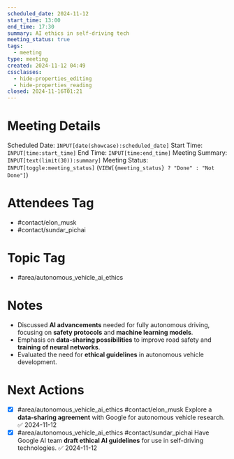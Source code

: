 ```yaml
---
scheduled_date: 2024-11-12
start_time: 13:00
end_time: 17:30
summary: AI ethics in self-driving tech
meeting_status: true
tags:
  - meeting
type: meeting
created: 2024-11-12 04:49
cssclasses:
  - hide-properties_editing
  - hide-properties_reading
closed: 2024-11-16T01:21
---
```

# Meeting Details
Scheduled Date:  `INPUT[date(showcase):scheduled_date]`
Start Time: `INPUT[time:start_time]`  End Time:  `INPUT[time:end_time]`
Meeting Summary: `INPUT[text(limit(30)):summary]`
Meeting Status: `INPUT[toggle:meeting_status]` (`VIEW[{meeting_status} ? "Done" : "Not Done"]`)
# Attendees Tag
- #contact/elon_musk 
- #contact/sundar_pichai 
# Topic Tag
- #area/autonomous_vehicle_ai_ethics 
# Notes
- Discussed **AI advancements** needed for fully autonomous driving, focusing on **safety protocols** and **machine learning models**.
- Emphasis on **data-sharing possibilities** to improve road safety and **training of neural networks**.
- Evaluated the need for **ethical guidelines** in autonomous vehicle development.

# Next Actions
- [x] #area/autonomous_vehicle_ai_ethics  #contact/elon_musk Explore a **data-sharing agreement** with Google for autonomous vehicle research. ✅ 2024-11-12
- [x] #area/autonomous_vehicle_ai_ethics  #contact/sundar_pichai Have Google AI team **draft ethical AI guidelines** for use in self-driving technologies. ✅ 2024-11-12
